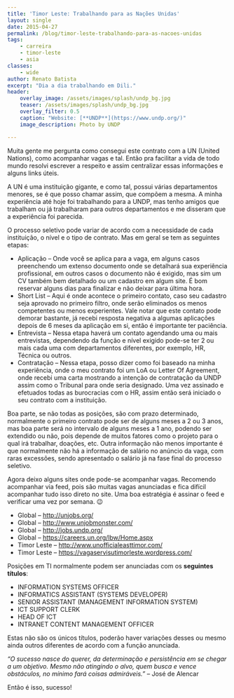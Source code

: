 ```yaml
---
title: 'Timor Leste: Trabalhando para as Nações Unidas'
layout: single
date: 2015-04-27
permalink: /blog/timor-leste-trabalhando-para-as-nacoes-unidas
tags: 
    - carreira
    - timor-leste
    - asia
classes: 
    - wide
author: Renato Batista
excerpt: "Dia a dia trabalhando em Dili."
header:
    overlay_image: /assets/images/splash/undp_bg.jpg
    teaser: /assets/images/splash/undp_bg.jpg
    overlay_filter: 0.5
    caption: "Website: [**UNDP**](https://www.undp.org/)"
    image_description: Photo by UNDP

---
```


Muita gente me pergunta como consegui este contrato com a UN (United Nations), como acompanhar vagas e tal. Então pra facilitar a vida de todo mundo resolvi escrever a respeito e assim centralizar essas informações e alguns links úteis.

A UN é uma instituição gigante, e como tal, possui várias departamentos menores, se é que posso chamar assim, que compõem a mesma. A minha experiência até hoje foi trabalhando para a UNDP, mas tenho amigos que trabalham ou já trabalharam para outros departamentos e me disseram que a experiência foi parecida.

O processo seletivo pode variar de acordo com a necessidade de cada instituição, o nível e o tipo de contrato. Mas em geral se tem as seguintes etapas:

- Aplicação – Onde você se aplica para a vaga, em alguns casos preenchendo um extenso documento onde se detalhará sua experiência profissional, em outros casos o documento não é exigido, mas sim um CV também bem detalhado ou um cadastro em algum site. É bom reservar alguns dias para finalizar e não deixar para última hora.
- Short List – Aqui é onde acontece o primeiro contato, caso seu cadastro seja aprovado no primeiro filtro, onde serão eliminados os menos competentes ou menos experientes. Vale notar que este contato pode demorar bastante, já recebi resposta negativa a algumas aplicações depois de 6 meses da aplicação em si, então é importante ter paciência.
- Entrevista – Nessa etapa haverá um contato agendando uma ou mais entrevistas, dependendo da função e nível exigido pode-se ter 2 ou mais cada uma com departamentos diferentes, por exemplo, HR, Técnica ou outros.
- Contratação – Nessa etapa, posso dizer como foi baseado na minha experiência, onde o meu contrato foi um LoA ou Letter Of Agreement, onde recebi uma carta mostrando a intenção de contratação da UNDP assim como o Tribunal para onde seria designado. Uma vez assinado e efetuados todas as burocracias com o HR, assim então será iniciado o seu contrato com a instituição.

Boa parte, se não todas as posições, são com prazo determinado, normalmente o primeiro contrato pode ser de alguns meses a 2 ou 3 anos, mas boa parte será no intervalo de alguns meses a 1 ano, podendo ser extendido ou não, pois depende de muitos fatores como o projeto para o qual irá trabalhar, doações, etc. Outra informação não menos importante é que normalmente não há a informação de salário no anúncio da vaga, com raras excessões, sendo apresentado o salário já na fase final do processo seletivo.

Agora deixo alguns sites onde pode-se acompanhar vagas. Recomendo acompanhar via feed, pois são muitas vagas anunciadas e fica difícil acompanhar tudo isso direto no site. Uma boa estratégia é assinar o feed e verificar uma vez por semana. 😉

- Global – <http://unjobs.org/>
- Global – <http://www.unjobmonster.com/>
- Global – <http://jobs.undp.org/>
- Global – <https://careers.un.org/lbw/Home.aspx>
- Timor Leste – <http://www.unofficialeasttimor.com/>
- Timor Leste – <https://vagaservisutimorleste.wordpress.com/>

Posições em TI normalmente podem ser anunciadas com os **seguintes títulos**:

- INFORMATION SYSTEMS OFFICER
- INFORMATICS ASSISTANT (SYSTEMS DEVELOPER)
- SENIOR ASSISTANT (MANAGEMENT INFORMATION SYSTEM)
- ICT SUPPORT CLERK
- HEAD OF ICT
- INTRANET CONTENT MANAGEMENT OFFICER

Estas não são os únicos títulos, poderão haver variações desses ou mesmo ainda outros diferentes de acordo com a função anunciada.

*“O sucesso nasce do querer, da determinação e persistência em se chegar a um objetivo. Mesmo não atingindo o alvo, quem busca e vence obstáculos, no mínimo fará coisas admiráveis.”* – José de Alencar

Então é isso, sucesso!